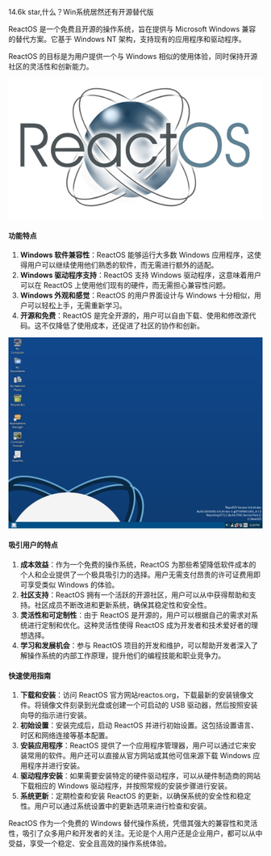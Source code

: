 
14.6k star,什么？Win系统居然还有开源替代版



ReactOS 是一个免费且开源的操作系统，旨在提供与 Microsoft Windows 兼容的替代方案。它基于 Windows NT 架构，支持现有的应用程序和驱动程序。

ReactOS 的目标是为用户提供一个与 Windows 相似的使用体验，同时保持开源社区的灵活性和创新能力。

![](image.png)

#### 功能特点

1. **Windows 软件兼容性**：ReactOS 能够运行大多数 Windows 应用程序，这使得用户可以继续使用他们熟悉的软件，而无需进行额外的适配。
2. **Windows 驱动程序支持**：ReactOS 支持 Windows 驱动程序，这意味着用户可以在 ReactOS 上使用他们现有的硬件，而无需担心兼容性问题。
3. **Windows 外观和感觉**：ReactOS 的用户界面设计与 Windows 十分相似，用户可以轻松上手，无需重新学习。
4. **开源和免费**：ReactOS 是完全开源的，用户可以自由下载、使用和修改源代码。这不仅降低了使用成本，还促进了社区的协作和创新。

![](image-1.png)

#### 吸引用户的特点

1. **成本效益**：作为一个免费的操作系统，ReactOS 为那些希望降低软件成本的个人和企业提供了一个极具吸引力的选择。用户无需支付昂贵的许可证费用即可享受类似 Windows 的体验。
2. **社区支持**：ReactOS 拥有一个活跃的开源社区，用户可以从中获得帮助和支持。社区成员不断改进和更新系统，确保其稳定性和安全性。
3. **灵活性和可定制性**：由于 ReactOS 是开源的，用户可以根据自己的需求对系统进行定制和优化。这种灵活性使得 ReactOS 成为开发者和技术爱好者的理想选择。
4. **学习和发展机会**：参与 ReactOS 项目的开发和维护，可以帮助开发者深入了解操作系统的内部工作原理，提升他们的编程技能和职业竞争力。

#### 快速使用指南

1. **下载和安装**：访问 ReactOS 官方网站reactos.org，下载最新的安装镜像文件。将镜像文件刻录到光盘或创建一个可启动的 USB 驱动器，然后按照安装向导的指示进行安装。
2. **初始设置**：安装完成后，启动 ReactOS 并进行初始设置。这包括设置语言、时区和网络连接等基本配置。
3. **安装应用程序**：ReactOS 提供了一个应用程序管理器，用户可以通过它来安装常用的软件。用户还可以直接从官方网站或其他可信来源下载 Windows 应用程序并进行安装。
4. **驱动程序安装**：如果需要安装特定的硬件驱动程序，可以从硬件制造商的网站下载相应的 Windows 驱动程序，并按照常规的安装步骤进行安装。
5. **系统更新**：定期检查和安装 ReactOS 的更新，以确保系统的安全性和稳定性。用户可以通过系统设置中的更新选项来进行检查和安装。

ReactOS 作为一个免费的 Windows 替代操作系统，凭借其强大的兼容性和灵活性，吸引了众多用户和开发者的关注。无论是个人用户还是企业用户，都可以从中受益，享受一个稳定、安全且高效的操作系统体验。
